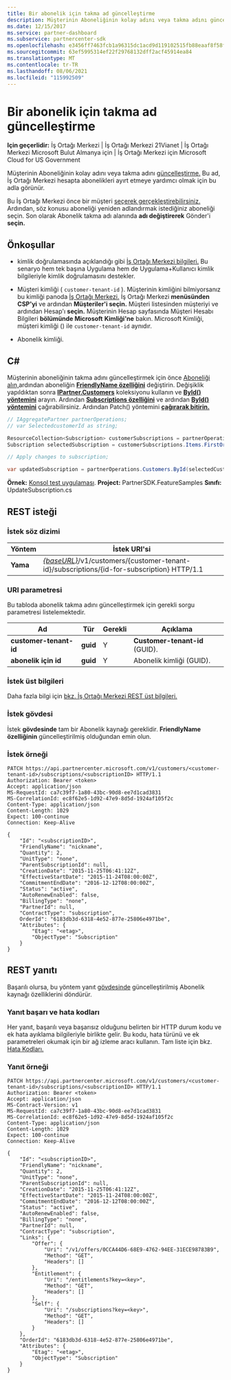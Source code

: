 ```yaml
---
title: Bir abonelik için takma ad güncelleştirme
description: Müşterinin Aboneliğinin kolay adını veya takma adını güncelleştirme.
ms.date: 12/15/2017
ms.service: partner-dashboard
ms.subservice: partnercenter-sdk
ms.openlocfilehash: e3456ff7463fcb1a96315dc1acd9d119102515fb88eaaf8f58f5fecae4f24bac
ms.sourcegitcommit: 63ef5995314ef22f29768132dff2acf45914ea84
ms.translationtype: MT
ms.contentlocale: tr-TR
ms.lasthandoff: 08/06/2021
ms.locfileid: "115992509"
---
```

# <a name="update-the-nickname-for-a-subscription"></a>Bir abonelik için takma ad güncelleştirme

**Için geçerlidir:** İş Ortağı Merkezi | İş Ortağı Merkezi 21Vianet | İş Ortağı Merkezi Microsoft Bulut Almanya için | İş Ortağı Merkezi için Microsoft Cloud for US Government

Müşterinin Aboneliğinin kolay adını veya takma adını [güncelleştirme.](subscription-resources.md) Bu ad, İş Ortağı Merkezi hesapta abonelikleri ayırt etmeye yardımcı olmak için bu adla görünür.

Bu İş Ortağı Merkezi önce bir müşteri [seçerek gerçekleştirebilirsiniz.](get-a-customer-by-name.md) Ardından, söz konusu aboneliği yeniden adlandırmak istediğiniz aboneliği seçin. Son olarak Abonelik takma adı alanında **adı değiştirerek** Gönder'i **seçin.**

## <a name="prerequisites"></a>Önkoşullar

- kimlik doğrulamasında açıklandığı gibi [İş Ortağı Merkezi bilgileri.](partner-center-authentication.md) Bu senaryo hem tek başına Uygulama hem de Uygulama+Kullanıcı kimlik bilgileriyle kimlik doğrulamasını destekler.

- Müşteri kimliği ( `customer-tenant-id` ). Müşterinin kimliğini bilmiyorsanız bu kimliği panoda [İş Ortağı Merkezi.](https://partner.microsoft.com/dashboard) İş Ortağı Merkezi **menüsünden CSP'yi** ve ardından **Müşteriler'i seçin.** Müşteri listesinden müşteriyi ve ardından Hesap'ı **seçin.** Müşterinin Hesap sayfasında Müşteri Hesabı Bilgileri **bölümünde Microsoft** **Kimliği'ne** bakın. Microsoft Kimliği, müşteri kimliği () ile `customer-tenant-id` aynıdır.

- Abonelik kimliği.

## <a name="c"></a>C\#

Müşterinin aboneliğinin takma adını güncelleştirmek için önce [Aboneliği alın,](get-a-subscription-by-id.md)ardından aboneliğin [**FriendlyName özelliğini**](/dotnet/api/microsoft.store.partnercenter.models.subscriptions.subscription.friendlyname) değiştirin. Değişiklik yapıldıktan sonra [**IPartner.Customers**](/dotnet/api/microsoft.store.partnercenter.ipartner.customers) koleksiyonu kullanın ve [**ById() yöntemini**](/dotnet/api/microsoft.store.partnercenter.customers.icustomercollection.byid) arayın. Ardından [**Subscriptions özelliğini**](/dotnet/api/microsoft.store.partnercenter.customers.icustomer.subscriptions) ve ardından [**ById() yöntemini**](/dotnet/api/microsoft.store.partnercenter.subscriptions.isubscriptioncollection.byid) çağırabilirsiniz. Ardından Patch() yöntemini [**çağırarak bitirin.**](/dotnet/api/microsoft.store.partnercenter.subscriptions.isubscription.patch)

``` csharp
// IAggregatePartner partnerOperations;
// var SelectedcustomerId as string;

ResourceCollection<Subscription> customerSubscriptions = partnerOperations.Customers.ById(selectedCustomerId).Subscriptions.Get();
Subscription selectedSubscription = customerSubscriptions.Items.FirstOrDefault(sub => sub.Status == SubscriptionStatus.Active);

// Apply changes to subscription;

var updatedSubscription = partnerOperations.Customers.ById(selectedCustomerId).Subscriptions.ById(selectedSubscription.Id).Patch(selectedSubscription);
```

**Örnek:** [Konsol test uygulaması](console-test-app.md). **Project:** PartnerSDK.FeatureSamples **Sınıfı:** UpdateSubscription.cs

## <a name="rest-request"></a>REST isteği

### <a name="request-syntax"></a>İstek söz dizimi

| Yöntem    | İstek URI'si                                                                                                                |
|-----------|----------------------------------------------------------------------------------------------------------------------------|
| **Yama** | [*{baseURL}*](partner-center-rest-urls.md)/v1/customers/{customer-tenant-id}/subscriptions/{id-for-subscription} HTTP/1.1 |

### <a name="uri-parameter"></a>URI parametresi

Bu tabloda abonelik takma adını güncelleştirmek için gerekli sorgu parametresi listelemektedir.

| Ad                    | Tür     | Gerekli | Açıklama                          |
|-------------------------|----------|----------|--------------------------------------|
| **customer-tenant-id**  | **guid** | Y        | **Customer-tenant-id** (GUID). |
| **abonelik için id** | **guid** | Y        | Abonelik kimliği (GUID).        |

### <a name="request-headers"></a>İstek üst bilgileri

Daha fazla bilgi için [bkz. İş Ortağı Merkezi REST üst bilgileri.](headers.md)

### <a name="request-body"></a>İstek gövdesi

İstek **gövdesinde** tam bir Abonelik kaynağı gereklidir. **FriendlyName özelliğinin** güncelleştirilmiş olduğundan emin olun.

### <a name="request-example"></a>İstek örneği

```http
PATCH https://api.partnercenter.microsoft.com/v1/customers/<customer-tenant-id>/subscriptions/<subscriptionID> HTTP/1.1
Authorization: Bearer <token>
Accept: application/json
MS-RequestId: ca7c39f7-1a80-43bc-90d8-ee7d1cad3831
MS-CorrelationId: ec8f62e5-1d92-47e9-8d5d-1924af105f2c
Content-Type: application/json
Content-Length: 1029
Expect: 100-continue
Connection: Keep-Alive

{
    "Id": "<subscriptionID>",
    "FriendlyName": "nickname",
    "Quantity": 2,
    "UnitType": "none",
    "ParentSubscriptionId": null,
    "CreationDate": "2015-11-25T06:41:12Z",
    "EffectiveStartDate": "2015-11-24T08:00:00Z",
    "CommitmentEndDate": "2016-12-12T08:00:00Z",
    "Status": "active",
    "AutoRenewEnabled": false,
    "BillingType": "none",
    "PartnerId": null,
    "ContractType": "subscription",
    OrderId": "6183db3d-6318-4e52-877e-25806e4971be",
    "Attributes": {
        "Etag": "<etag>",
        "ObjectType": "Subscription"
    }
}
```

## <a name="rest-response"></a>REST yanıtı

Başarılı olursa, bu yöntem yanıt [gövdesinde](subscription-resources.md) güncelleştirilmiş Abonelik kaynağı özelliklerini döndürür.

### <a name="response-success-and-error-codes"></a>Yanıt başarı ve hata kodları

Her yanıt, başarılı veya başarısız olduğunu belirten bir HTTP durum kodu ve ek hata ayıklama bilgileriyle birlikte gelir. Bu kodu, hata türünü ve ek parametreleri okumak için bir ağ izleme aracı kullanın. Tam liste için bkz. [Hata Kodları.](error-codes.md)

### <a name="response-example"></a>Yanıt örneği

```http
PATCH https://api.partnercenter.microsoft.com/v1/customers/<customer-tenant-id>/subscriptions/<subscriptionID> HTTP/1.1
Authorization: Bearer <token>
Accept: application/json
MS-Contract-Version: v1
MS-RequestId: ca7c39f7-1a80-43bc-90d8-ee7d1cad3831
MS-CorrelationId: ec8f62e5-1d92-47e9-8d5d-1924af105f2c
Content-Type: application/json
Content-Length: 1029
Expect: 100-continue
Connection: Keep-Alive

{
    "Id": "<subscriptionID>",
    "FriendlyName": "nickname",
    "Quantity": 2,
    "UnitType": "none",
    "ParentSubscriptionId": null,
    "CreationDate": "2015-11-25T06:41:12Z",
    "EffectiveStartDate": "2015-11-24T08:00:00Z",
    "CommitmentEndDate": "2016-12-12T08:00:00Z",
    "Status": "active",
    "AutoRenewEnabled": false,
    "BillingType": "none",
    "PartnerId": null,
    "ContractType": "subscription",
    "Links": {
        "Offer": {
            "Uri": "/v1/offers/0CCA44D6-68E9-4762-94EE-31ECE98783B9",
            "Method": "GET",
            "Headers": []
        },
        "Entitlement": {
            "Uri": "/entitlements?key=<key>",
            "Method": "GET",
            "Headers": []
        },
        "Self": {
            "Uri": "/subscriptions?key=<key>",
            "Method": "GET",
            "Headers": []
        }
    },
    "OrderId": "6183db3d-6318-4e52-877e-25806e4971be",
    "Attributes": {
        "Etag": "<etag>",
        "ObjectType": "Subscription"
    }
}
```
